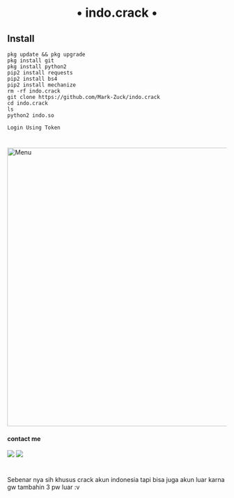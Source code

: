 <h1 align="center">
• indo.crack •

## Install
````
pkg update && pkg upgrade
pkg install git
pkg install python2
pip2 install requests
pip2 install bs4
pip2 install mechanize
rm -rf indo.crack
git clone https://github.com/Mark-Zuck/indo.crack
cd indo.crack
ls
python2 indo.so

````
``` 
Login Using Token 
```
#
<img src="https://github.com/Mark-Zuck/indo.crack/blob/main/s/S.jpg" width="640" title="Menu" alt="Menu">

#### contact me
[![](https://img.shields.io/badge/Facebook-blue?logo=Facebook&logoColor=blue&labelColor=white)](https://www.facebook.com/100002461344178)
[![](https://img.shields.io/badge/Whatsapp-CHAT-red?logo=Whatsapp&logoColor=Brightgreen&labelColor=white)](https://wa.me/6282371648186?text=Asalamualaikum+bang)
#
Sebenar nya sih khusus crack akun indonesia tapi bisa juga akun luar karna gw tambahin 3 pw luar :v
